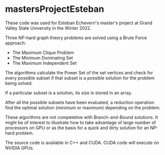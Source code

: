 # mastersProjectEsteban
These code was used for Esteban Echeverri's master's project at Grand Valley State University in the Winter 2022.

Three NP-hard graph theory problems are solved using a Brute Force approach:
- The Maximum Clique Problem
- The Minimum Dominating Set
- The Maximum Independent Set

The algorithms calculate the Power Set of the set vertices and check for every possible subset
if that subset is a possible solution for the problem being solved.

If a particular subset is a solution, its size is stored in an array.

After all the possible subsets have been evaluated, a reduction operation find the optimal solution
(minimum or maximum) depending on the problem.

These algorithms are not competetive with Branch-and-Bound solutions.
It might be of interest to illustrate how to take advantage of large number of processors on GPU
or as the basis for a quick and dirty solution for an NP-hard problem.

The source code is available in C++ and CUDA.
CUDA code will execute on NVIDIA GPUs.
